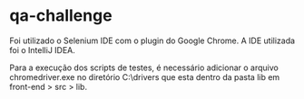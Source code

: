 # qa-challenge

Foi utilizado o Selenium IDE com o plugin do Google Chrome. A IDE utilizada foi o IntelliJ IDEA.

Para a execução dos scripts de testes, é necessário adicionar o arquivo chromedriver.exe no diretório C:\drivers que esta dentro da pasta lib em front-end > src > lib.

